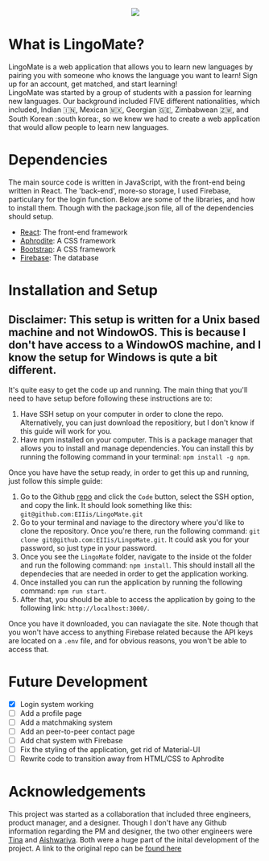 <p align="center">
  <img src="https://user-images.githubusercontent.com/47289830/139682504-41c7558a-b2ea-4ae6-b2e8-845c6d4d7eaf.png" />
</p>

# What is LingoMate?
LingoMate is a web application that allows you to learn new languages by pairing you with someone who knows the language you want to learn! Sign up for an account, get matched, and start learning!  
LingoMate was started by a group of students with a passion for learning new languages. Our background included FIVE different nationalities, which included, Indian :india:, Mexican :mexico:, Georgian :georgia:, Zimbabwean :zimbabwe:, and South Korean :south korea:, so we knew we had to create a web application that would allow people to learn new languages.

# Dependencies
The main source code is written in JavaScript, with the front-end being written in React. The 'back-end', more-so storage, I used Firebase, particulary for the login function. Below are some of the libraries, and how to install them. Though with the package.json file, all of the dependencies should setup.
- [React](https://reactjs.org/): The front-end framework
- [Aphrodite](https://github.com/Khan/aphrodite#readme): A CSS framework
- [Bootstrap](https://getbootstrap.com/): A CSS framework
- [Firebase](https://firebase.google.com/): The database
# Installation and Setup
## Disclaimer: This setup is written for a Unix based machine and not WindowOS. This is because I don't have access to a WindowOS machine, and I know the setup for Windows is qute a bit different.
It's quite easy to get the code up and running. The main thing that you'll need to have setup before following these instructions are to:
1. Have SSH setup on your computer in order to clone the repo. Alternatively, you can just download the repositiory, but I don't know if this guide will work for you.
2. Have npm installed on your computer. This is a package manager that allows you to install and manage dependencies. You can install this by running the following command in your terminal: `npm install -g npm`.  
  
Once you have have the setup ready, in order to get this up and running, just follow this simple guide:
1. Go to the Github [repo](https://github.com/EIIis/LingoMate) and click the `Code` button, select the SSH option, and copy the link. It should look something like this: `git@github.com:EIIis/LingoMate.git`
2. Go to your terminal and naviage to the directory where you'd like to clone the repository. Once you're there, run the following command: `git clone git@github.com:EIIis/LingoMate.git`. It could ask you for your password, so just type in your password.
3. Once you see the `LingoMate` folder, navigate to the inside ot the folder and run the following command: `npm install`. This should install all the dependecies that are needed in order to get the application working.
4. Once installed you can run the application by running the following command: `npm run start`.  
5. After that, you should be able to access the application by going to the following link: `http://localhost:3000/`.  

Once you have it downloaded, you can naviagate the site. Note though that you won't have access to anything Firebase related because the API keys are located on a `.env` file, and for obvious reasons, you won't be able to access that.
# Future Development
- [x] Login system working
- [ ] Add a profile page
- [ ] Add a matchmaking system 
- [ ] Add an peer-to-peer contact page
- [ ] Add chat system with Firebase
- [ ] Fix the styling of the application, get rid of Material-UI
- [ ] Rewrite code to transition away from HTML/CSS to Aphrodite

# Acknowledgements
This project was started as a collaboration that included three engineers, product manager, and a designer. Though I don't have any Github information regarding the PM and designer, the two other engineers were [Tina](https://github.com/tinatinkokoshvili) and [Aishwariya](https://github.com/AishwariyaRanjan). Both were a huge part of the inital development of the project. A link to the original repo can be [found here](https://github.com/tinatinkokoshvili/LingoMate)